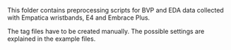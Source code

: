 This folder contains preprocessing scripts for BVP and EDA data collected with Empatica wristbands, E4 and Embrace Plus. 

The tag files have to be created manually. The possible settings are explained in the example files. 
